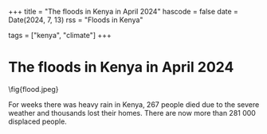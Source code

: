 +++
title = "The floods in Kenya in April 2024"
hascode = false
date = Date(2024, 7, 13)
rss = "Floods in Kenya"

tags = ["kenya", "climate"]
+++


# The floods in Kenya in April 2024

\fig{flood.jpeg}

For weeks there was heavy rain in Kenya, 267 people died due to the severe weather and thousands lost their homes. There are now more than 281 000 displaced people.

